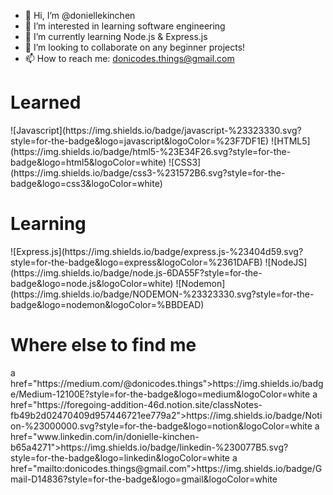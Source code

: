 - 👋 Hi, I’m @doniellekinchen
- 👀 I’m interested in learning software engineering
- 🌱 I’m currently learning Node.js & Express.js
- 💞️ I’m looking to collaborate on any beginner projects!
- 📫 How to reach me: donicodes.things@gmail.com
<h1>Learned</h1>
![Javascript](https://img.shields.io/badge/javascript-%23323330.svg?style=for-the-badge&logo=javascript&logoColor=%23F7DF1E)
![HTML5](https://img.shields.io/badge/html5-%23E34F26.svg?style=for-the-badge&logo=html5&logoColor=white)
![CSS3](https://img.shields.io/badge/css3-%231572B6.svg?style=for-the-badge&logo=css3&logoColor=white)
</br>

<h1>Learning</h1>
![Express.js](https://img.shields.io/badge/express.js-%23404d59.svg?style=for-the-badge&logo=express&logoColor=%2361DAFB)
![NodeJS](https://img.shields.io/badge/node.js-6DA55F?style=for-the-badge&logo=node.js&logoColor=white)
![Nodemon](https://img.shields.io/badge/NODEMON-%23323330.svg?style=for-the-badge&logo=nodemon&logoColor=%BBDEAD)
</br>

<h1>Where else to find me</h1>
a href="https://medium.com/@donicodes.things">https://img.shields.io/badge/Medium-12100E?style=for-the-badge&logo=medium&logoColor=white</a>
a href="https://foregoing-addition-46d.notion.site/classNotes-fb49b2d02470409d957446721ee779a2">https://img.shields.io/badge/Notion-%23000000.svg?style=for-the-badge&logo=notion&logoColor=white</a>
a href="www.linkedin.com/in/donielle-kinchen-b65a4271">https://img.shields.io/badge/linkedin-%230077B5.svg?style=for-the-badge&logo=linkedin&logoColor=white</a>
a href="mailto:donicodes.things@gmail.com">https://img.shields.io/badge/Gmail-D14836?style=for-the-badge&logo=gmail&logoColor=white</a>


<!---
doniellekinchen/doniellekinchen is a ✨ special ✨ repository because its `README.md` (this file) appears on your GitHub profile.
You can click the Preview link to take a look at your changes.
--->
